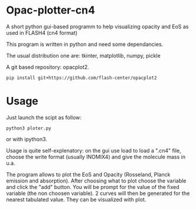 # Opac-plotter-cn4
A short python gui-based programm to help visualizing opacity and EoS as used in FLASH4 (cn4 format)

This program is written in python and need some dependancies.

The usual distribution one are:
tkinter, matplotlib, numpy, pickle

A git based repository: opacplot2.

```shell
pip install git+https://github.com/flash-center/opacplot2
```

# Usage
Just launch the scipt as follow:

```shell
python3 ploter.py
```

or with ipython3.

Usage is quite self-explenatory: on the gui use load to load a ".cn4" file, choose the write format (usually INOMIX4) and give the molecule mass in u.a.

The program allows to plot the EoS and Opacity (Rosseland, Planck emission and absorption). After choosing what to plot choose the variable and click the 
"add" button. You will be prompt for the value of the fixed variable (the non choosen variable). 2 curves will then be generated for the nearest tabulated value. 
They can be visualized with plot.
